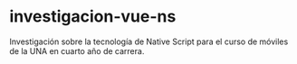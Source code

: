 # investigacion-vue-ns
Investigación sobre la tecnología de Native Script para el curso de móviles de la UNA en cuarto año de carrera.
